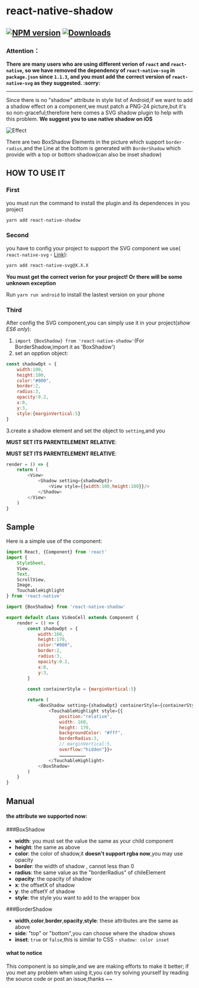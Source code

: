 # react-native-shadow
[![NPM version][npm-image]][npm-url] [![Downloads][downloads-image]][npm-url]
---
### Attention：

**There are many users who are using different verion of `react` and `react-native`, so we have removed the dependency of `react-native-svg` in `package.json` since `1.1.3`, and you must add the correct version of `react-native-svg` as they suggested. :sorry:**

---

Since there is no "shadow" attribute in style list of Android,if we want to add a shadow effect on a component,we must patch a PNG-24 picture,but it's so non-graceful;therefore here comes a SVG shadow plugin to help with this problem. **We suggest you to use native shadow on iOS**

![Effect](http://7xsm7w.com1.z0.glb.clouddn.com/20161015151531.png)

There are two BoxShadow Elements in the picture which support `border-radius`,and the Line at the bottom is generated with `BorderShadow` which provide with a top or bottom shadow(can also be inset shadow)


## HOW TO USE IT

### First
you must run the command to install the plugin and its dependences in you project
```bash
yarn add react-native-shadow
``` 

### Second
you have to config your project to support the SVG component we use( `react-native-svg` - [Link](https://github.com/react-native-community/react-native-svg)):

```bash
yarn add react-native-svg@X.X.X
``` 
**You must get the correct verion for your project! Or there will be some unknown exception**


Run `yarn run android` to install the lastest version on your phone

### Third

After config the SVG component,you can simply use it in your project(*show ES6 only*):

1. `import {BoxShadow} from 'react-native-shadow'`(For BorderShadow,import it as 'BoxShadow')
2. set an opption object:
```js
const shadowOpt = {
	width:100,
	height:100,
	color:"#000",
	border:2,
	radius:3,
	opacity:0.2,
	x:0,
	y:3,
	style:{marginVertical:5}
}
```
3.create a shadow element and set the object to `setting`,and you 

**MUST SET ITS PARENTELEMENT RELATIVE**:

**MUST SET ITS PARENTELEMENT RELATIVE**:
```js
render = () => {
	return (
		<View>
			<Shadow setting={shadowOpt}>
				<View style={{width:100,height:100}}/>
			</Shadow>
		</View>
	)
}
```

## Sample
Here is a simple use of the component:
```js
import React, {Component} from 'react'
import {
	StyleSheet,
	View,
	Text,
	ScrollView,
	Image,
	TouchableHighlight
} from 'react-native'

import {BoxShadow} from 'react-native-shadow'

export default class VideoCell extends Component {
	render = () => {
		const shadowOpt = {
			width:160,
			height:170,
			color:"#000",
			border:2,
			radius:3,
			opacity:0.2,
			x:0,
			y:3,
		}
		
		const containerStyle = {marginVertical:5}

		return (
			<BoxShadow setting={shadowOpt} containerStyle={containerStyle}>
				<TouchableHighlight style={{
					position:"relative",
					width: 160,
					height: 170,
					backgroundColor: "#fff",
					borderRadius:3,
					// marginVertical:5,
					overflow:"hidden"}}>
					…………………………
				</TouchableHighlight>
			</BoxShadow>
		)
	}
}
```

## Manual

#### the attribute we supported now:

###BoxShadow
+ **width**: you must set the value the same as your child component
+ **height**: the same as above
+ **color**: the color of shadow,it **doesn't support rgba now**,you may use opacity
+ **border**: the width of shadow , cannot less than 0
+ **radius**: the same value as the "borderRadius" of chileElement
+ **opacity**: the opacity of shadow
+ **x**: the offsetX of shadow
+ **y**: the offsetY of shadow
+ **style**: the style you want to add to the wrapper box

###BorderShadow
+ **width**,**color**,**border**,**opacity**,**style**: these attributes are the same as above
+ **side**: "top" or "bottom",you can choose where the shadow shows
+ **inset**: `true` or `false`,this is similar to CSS - `shadow: color inset`

#### what to notice

This component is so simple,and we are making efforts to make it better;
if you met any problem when using it,you can try solving yourself by reading the source code or post an issue,thanks ~~


[npm-url]: https://npmjs.org/package/react-native-shadow
[downloads-image]: http://img.shields.io/npm/dm/react-native-shadow.svg
[npm-image]: http://img.shields.io/npm/v/react-native-shadow.svg
